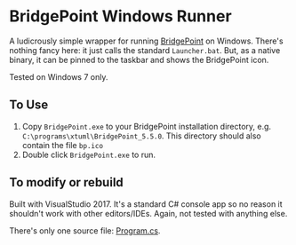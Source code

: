 # BridgePoint Windows Runner

A ludicrously simple wrapper for running [BridgePoint](https://xtuml.org/) on Windows.  There's nothing fancy here: it just calls the standard `Launcher.bat`.  But, as a native binary, it can be pinned to the taskbar and shows the BridgePoint icon.

Tested on Windows 7 only.

## To Use

1. Copy `BridgePoint.exe` to your BridgePoint installation directory, e.g. `C:\programs\xtuml\BridgePoint_5.5.0`.  This directory should also contain the file `bp.ico`
1. Double click `BridgePoint.exe` to run.

## To modify or rebuild

Built with VisualStudio 2017.  It's a standard C# console app so no reason it shouldn't work with other editors/IDEs.  Again, not tested with anything else.

There's only one source file: [Program.cs](BridgepointRunner/Program.cs).



